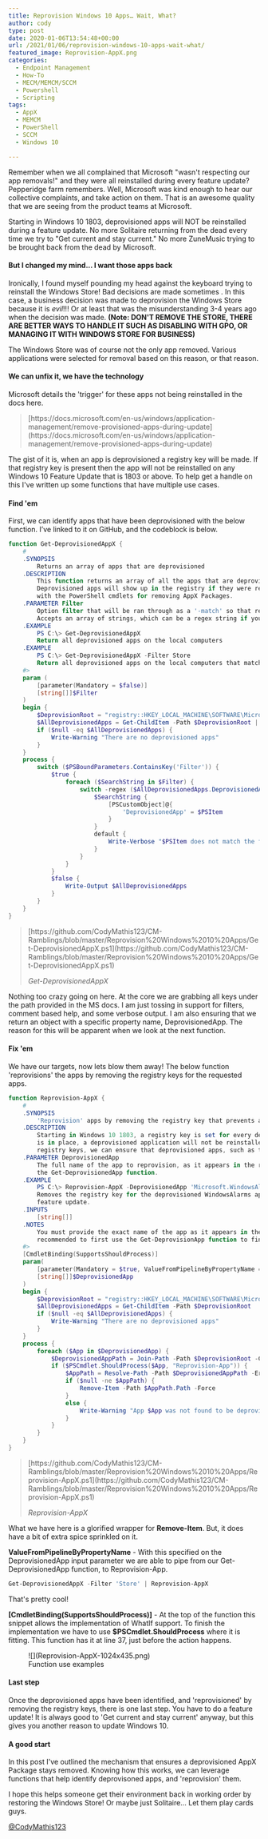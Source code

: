 ```yaml
---
title: Reprovision Windows 10 Apps… Wait, What?
author: cody
type: post
date: 2020-01-06T13:54:48+00:00
url: /2021/01/06/reprovision-windows-10-apps-wait-what/
featured_image: Reprovision-AppX.png
categories:
  - Endpoint Management
  - How-To
  - MECM/MEMCM/SCCM
  - Powershell
  - Scripting
tags:
  - AppX
  - MEMCM
  - PowerShell
  - SCCM
  - Windows 10

---
```

Remember when we all complained that Microsoft "wasn't respecting our app removals!" and they were all reinstalled during every feature update? Pepperidge farm remembers. Well, Microsoft was kind enough to hear our collective complaints, and take action on them. That is an awesome quality that we are seeing from the product teams at Microsoft. 

Starting in Windows 10 1803, deprovisioned apps will NOT be reinstalled during a feature update. No more Solitaire returning from the dead every time we try to "Get current and stay current." No more ZuneMusic trying to be brought back from the dead by Microsoft. 

#### But I changed my mind... I want those apps back

Ironically, I found myself pounding my head against the keyboard trying to reinstall the Windows Store! Bad decisions are made sometimes . In this case, a business decision was made to deprovision the Windows Store because it is _evil_!!! Or at least that was the misunderstanding 3-4 years ago when the decision was made. **(Note: DON'T REMOVE THE STORE, THERE ARE BETTER WAYS TO HANDLE IT SUCH AS DISABLING WITH GPO, OR MANAGING IT WITH WINDOWS STORE FOR BUSINESS)**

The Windows Store was of course not the only app removed. Various applications were selected for removal based on this reason, or that reason. 

#### We can unfix it, we have the technology

Microsoft details the 'trigger' for these apps not being reinstalled in the docs here.

<blockquote class="wp-block-quote">
  <p>
    [https://docs.microsoft.com/en-us/windows/application-management/remove-provisioned-apps-during-update](https://docs.microsoft.com/en-us/windows/application-management/remove-provisioned-apps-during-update)
  </p>
</blockquote>

The gist of it is, when an app is deprovisioned a registry key will be made. If that registry key is present then the app will not be reinstalled on any Windows 10 Feature Update that is 1803 or above. To help get a handle on this I've written up some functions that have multiple use cases. 

#### Find 'em

First, we can identify apps that have been deprovisioned with the below function. I’ve linked to it on GitHub, and the codeblock is below. 


```powershell
function Get-DeprovisionedAppX {
    #
    .SYNOPSIS
        Returns an array of apps that are deprovisioned
    .DESCRIPTION
        This function returns an array of all the apps that are deprovisioned on the local computer.
        Deprovisioned apps will show up in the registry if they were removed while Windows was offline, or
        with the PowerShell cmdlets for removing AppX Packages.
    .PARAMETER Filter
        Option filter that will be ran through as a '-match' so that regex can be used
        Accepts an array of strings, which can be a regex string if you wish
    .EXAMPLE
        PS C:\> Get-DeprovisionedAppX
        Return all deprovisioned apps on the local computers
    .EXAMPLE
        PS C:\> Get-DeprovisionedAppX -Filter Store
        Return all deprovisioned apps on the local computers that match the filter 'Store'
    #>
    param (
        [parameter(Mandatory = $false)]
        [string[]]$Filter
    )
    begin {
        $DeprovisionRoot = "registry::HKEY_LOCAL_MACHINE\SOFTWARE\Microsoft\Windows\CurrentVersion\Appx\AppxAllUserStore\Deprovisioned"
        $AllDeprovisionedApps = Get-ChildItem -Path $DeprovisionRoot | Select-Object -Property @{ Name = 'DeprovisionedApp'; Expression = { $_.PSChildName } }
        if ($null -eq $AllDeprovisionedApps) {
            Write-Warning "There are no deprovisioned apps"
        }
    }
    process {
        switch ($PSBoundParameters.ContainsKey('Filter')) {
            $true {
                foreach ($SearchString in $Filter) {
                    switch -regex ($AllDeprovisionedApps.DeprovisionedApp) {
                        $SearchString {
                            [PSCustomObject]@{ 
                                'DeprovisionedApp' = $PSItem
                            }
                        }
                        default {
                            Write-Verbose "$PSItem does not match the filter `'$SearchString`""
                        }
                    }
                }
            }
            $false {
                Write-Output $AllDeprovisionedApps
            }
        }
    }
}
```


<blockquote class="wp-block-quote">
  <p>
    [https://github.com/CodyMathis123/CM-Ramblings/blob/master/Reprovision%20Windows%2010%20Apps/Get-DeprovisionedAppX.ps1](https://github.com/CodyMathis123/CM-Ramblings/blob/master/Reprovision%20Windows%2010%20Apps/Get-DeprovisionedAppX.ps1)
  </p>
  
  <cite>Get-DeprovisionedAppX</cite>
</blockquote>

Nothing too crazy going on here. At the core we are grabbing all keys under the path provided in the MS docs. I am just tossing in support for filters, comment based help, and some verbose output. I am also ensuring that we return an object with a specific property name, DeprovisionedApp. The reason for this will be apparent when we look at the next function.

#### Fix 'em

We have our targets, now lets blow them away! The below function 'reprovisions' the apps by removing the registry keys for the requested apps. 


```powershell
function Reprovision-AppX {
    #
    .SYNOPSIS
        'Reprovision' apps by removing the registry key that prevents app reinstall
    .DESCRIPTION
        Starting in Windows 10 1803, a registry key is set for every deprovisioned app. As long as this registry key
        is in place, a deprovisioned application will not be reinstalled during a feature update. By removing these
        registry keys, we can ensure that deprovisioned apps, such as the windows store are able to be reinstalled.
    .PARAMETER DeprovisionedApp
        The full name of the app to reprovision, as it appears in the registry. You can easily get this name using
        the Get-DeprovisionedApp function. 
    .EXAMPLE
        PS C:\> Reprovision-AppX -DeprovisionedApp 'Microsoft.WindowsAlarms_8wekyb3d8bbwe'
        Removes the registry key for the deprovisioned WindowsAlarms app. The app will return after the next
        feature update.
    .INPUTS
        [string[]]
    .NOTES
        You must provide the exact name of the app as it appears in the registry. This is the full app 'name' - It is 
        recommended to first use the Get-DeprovisionApp function to find apps that can be reprovisioned.
    #>
    [CmdletBinding(SupportsShouldProcess)]
    param(
        [parameter(Mandatory = $true, ValueFromPipelineByPropertyName = $true)]
        [string[]]$DeprovisionedApp
    )
    begin {
        $DeprovisionRoot = "registry::HKEY_LOCAL_MACHINE\SOFTWARE\Microsoft\Windows\CurrentVersion\Appx\AppxAllUserStore\Deprovisioned"
        $AllDeprovisionedApps = Get-ChildItem -Path $DeprovisionRoot
        if ($null -eq $AllDeprovisionedApps) {
            Write-Warning "There are no deprovisioned apps"
        }
    }
    process {
        foreach ($App in $DeprovisionedApp) {
            $DeprovisionedAppPath = Join-Path -Path $DeprovisionRoot -ChildPath $App
            if ($PSCmdlet.ShouldProcess($App, "Reprovision-App")) {
                $AppPath = Resolve-Path -Path $DeprovisionedAppPath -ErrorAction Ignore
                if ($null -ne $AppPath) {
                    Remove-Item -Path $AppPath.Path -Force
                }
                else {
                    Write-Warning "App $App was not found to be deprovisioned"
                }
            }
        }
    }
}
```


<blockquote class="wp-block-quote">
  <p>
    [https://github.com/CodyMathis123/CM-Ramblings/blob/master/Reprovision%20Windows%2010%20Apps/Reprovision-AppX.ps1](https://github.com/CodyMathis123/CM-Ramblings/blob/master/Reprovision%20Windows%2010%20Apps/Reprovision-AppX.ps1)
  </p>
  
  <cite>Reprovision-AppX</cite>
</blockquote>

What we have here is a glorified wrapper for **Remove-Item**. But, it does have a bit of extra spice sprinkled on it. 

**ValueFromPipelineByPropertyName** - With this specified on the DeprovisionedApp input parameter we are able to pipe from our Get-DeprovisionedApp function, to Reprovision-App. 


```powershell
Get-DeprovisionedAppX -Filter 'Store' | Reprovision-AppX
```


That's pretty cool! 

**[CmdletBinding(SupportsShouldProcess)]** - At the top of the function this snippet allows the implementation of WhatIf support. To finish the implementation we have to use **$PSCmdlet.ShouldProcess** where it is fitting. This function has it at line 37, just before the action happens. 

<div class="wp-block-image">
  <figure class="aligncenter size-large is-resized">![](Reprovision-AppX-1024x435.png)<figcaption>Function use examples</figcaption></figure>
</div>

#### Last step

Once the deprovisioned apps have been identified, and 'reprovisioned' by removing the registry keys, there is one last step. You have to do a feature update! It is always good to 'Get current and stay current' anyway, but this gives you another reason to update Windows 10. 

#### A good start

In this post I've outlined the mechanism that ensures a deprovisioned AppX Package stays removed. Knowing how this works, we can leverage functions that help identify deprovisoned apps, and 'reprovision' them. 

I hope this helps someone get their environment back in working order by restoring the Windows Store! Or maybe just Solitaire... Let them play cards guys. 

[@CodyMathis123](https://twitter.com/CodyMathis123)


